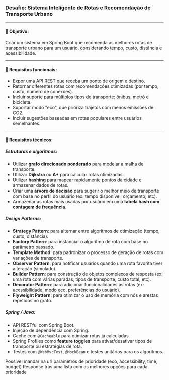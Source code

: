 ### **Desafio: Sistema Inteligente de Rotas e Recomendação de Transporte Urbano**

---

#### **🎯 Objetivo:**

Criar um sistema em Spring Boot que recomenda as melhores rotas de transporte urbano para um usuário, considerando tempo, custo, distância e acessibilidade.

---

#### **🧩 Requisitos funcionais:**

* Expor uma API REST que receba um ponto de origem e destino.  
* Retornar diferentes rotas com recomendações otimizadas (por tempo, custo, número de conexões).  
* Incluir suporte para múltiplos tipos de transporte: ônibus, metrô e bicicleta.  
* Suportar modo "eco", que prioriza trajetos com menos emissões de CO2.  
* Incluir sugestões baseadas em rotas populares entre usuários semelhantes.

---

#### **🧠 Requisitos técnicos:**

##### **Estruturas e algoritmos:**

* Utilizar **grafo direcionado ponderado** para modelar a malha de transporte.  
* Utilizar **Dijkstra** ou **A\*** para calcular rotas otimizadas.  
* Utilizar **hashing** para mapear rapidamente pontos da cidade e armazenar dados de rotas.  
* Criar uma **árvore de decisão** para sugerir o melhor meio de transporte com base no perfil do usuário (ex: tempo disponível, orçamento, etc).  
* Armazenar as rotas mais usadas por usuário em uma **tabela hash com contagem de frequência**.

##### **Design Patterns:**

* **Strategy Pattern**: para alternar entre algoritmos de otimização (tempo, custo, distância).  
* **Factory Pattern**: para instanciar o algoritmo de rota com base no parâmetro passado.  
* **Template Method**: para padronizar o processo de geração de rotas com variações de transporte.  
* **Observer Pattern**: para notificar usuários quando uma rota favorita tiver alteração (simulado).  
* **Builder Pattern**: para construção de objetos complexos de resposta (ex: uma rota com várias paradas, tipos de transporte, custo total, etc).  
* **Decorator Pattern**: para adicionar funcionalidades às rotas (ex: acessibilidade, modo eco, preferências do usuário).  
* **Flyweight Pattern**: para otimizar o uso de memória com nós e arestas repetidos no grafo.

##### **Spring / Java:**

* API RESTful com Spring Boot.  
* Injeção de dependência com Spring.  
* Cache com `@Cacheable` para otimizar rotas já calculadas.  
* Spring Profiles como **feature toggles** para ativar/desativar tipos de transporte ou estratégias de rota.  
* Testes com `@WebMvcTest`, `@MockBean` e testes unitários para os algoritmos.


Possivel mandar na url parametros de prioridade (eco, accessibility, time, budget)
Response trás uma lista com as melhores opções para cada prioridade
